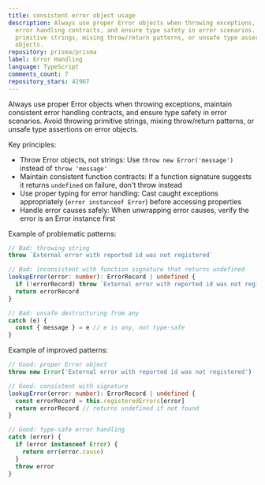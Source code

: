 ```yaml
---
title: consistent error object usage
description: Always use proper Error objects when throwing exceptions, maintain consistent
  error handling contracts, and ensure type safety in error scenarios. Avoid throwing
  primitive strings, mixing throw/return patterns, or unsafe type assertions on error
  objects.
repository: prisma/prisma
label: Error Handling
language: TypeScript
comments_count: 7
repository_stars: 42967
---
```


Always use proper Error objects when throwing exceptions, maintain consistent error handling contracts, and ensure type safety in error scenarios. Avoid throwing primitive strings, mixing throw/return patterns, or unsafe type assertions on error objects.

Key principles:
- Throw Error objects, not strings: Use `throw new Error('message')` instead of `throw 'message'`
- Maintain consistent function contracts: If a function signature suggests it returns `undefined` on failure, don't throw instead
- Use proper typing for error handling: Cast caught exceptions appropriately (`error instanceof Error`) before accessing properties
- Handle error causes safely: When unwrapping error causes, verify the error is an Error instance first

Example of problematic patterns:
```typescript
// Bad: throwing string
throw `External error with reported id was not registered`

// Bad: inconsistent with function signature that returns undefined
lookupError(error: number): ErrorRecord | undefined {
  if (!errorRecord) throw `External error with reported id was not registered`
  return errorRecord
}

// Bad: unsafe destructuring from any
catch (e) {
  const { message } = e // e is any, not type-safe
}
```

Example of improved patterns:
```typescript
// Good: proper Error object
throw new Error('External error with reported id was not registered')

// Good: consistent with signature
lookupError(error: number): ErrorRecord | undefined {
  const errorRecord = this.registeredErrors[error]
  return errorRecord // returns undefined if not found
}

// Good: type-safe error handling
catch (error) {
  if (error instanceof Error) {
    return err(error.cause)
  }
  throw error
}
```